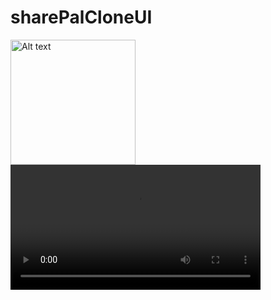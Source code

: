 # sharePalCloneUI
<img src="Screenshots/homescreen.png" alt="Alt text" height="200px">
<video src="Screenshots/video.mp4" alt="Alt text" height="200px" controls>
  Sorry, your browser doesn't support embedded videos.
</video>
